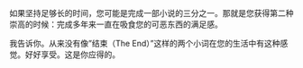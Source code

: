 如果坚持足够长的时间，您可能是完成一部小说的三分之一。那就是您获得第二种崇高的时候：完成多年来一直在吸食您的可恶东西的满足感。

我告诉你。从来没有像”结束（The End）”这样的两个小词在您的生活中有这种感觉。好好享受。这是你应得的。
